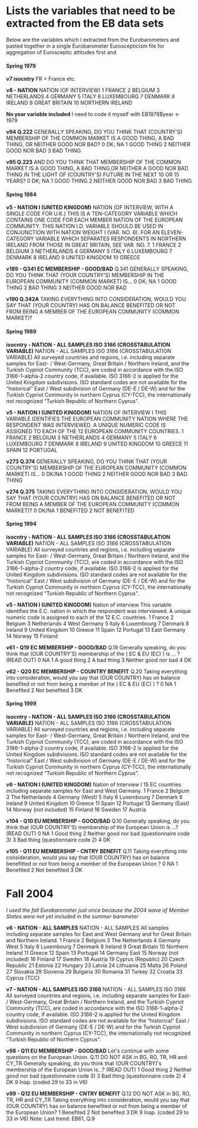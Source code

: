 # Lists the variables that need to be extracted from the EB data sets

Below are the variables which I extracted from the Eurobarometers and pasted together in a single Eurobarometer Euroscepticism file for aggregation of Eurosceptic attitudes first and

#### Spring 1979
**v7 isocntry**
FR = France
etc.

**v8 - NATION**
NATION (OF INTERVIEW)
1 FRANCE
2 BELGIUM
3 NETHERLANDS
4 GERMANY
5 ITALY
6 LUXEMBOURG
7 DENMARK
8 IRELAND
9 GREAT BRITAIN
10 NORTHERN IRELAND

**No year variable included**
I need to code it myself with EB1979$year <- 1979

**v94 Q.222**
GENERALLY SPEAKING, DO YOU THINK THAT (COUNTRY'S) MEMBERSHIP OF THE COMMON MARKET IS A GOOD THING,
A BAD THING, OR NEITHER GOOD NOR BAD?
0 DK; NA
1 GOOD THING
2 NEITHER GOOD NOR BAD
3 BAD THING

**v95 Q.223**
AND DO YOU THINK THAT MEMBERSHIP OF THE COMMON MARKET IS A GOOD THING, A BAD THING,OR NEITHER A
GOOD NOR BAD THING IN THE LIGHT OF (COUNTRY'S) FUTURE IN THE NEXT 10 OR 15 YEARS?
0 DK; NA
1 GOOD THING
2 NEITHER GOOD NOR BAD
3 BAD THING

#### Spring 1984
**v5 - NATION I (UNITED KINGDOM)**
NATION (OF INTERVIEW, WITH A SINGLE CODE FOR U.K.)
THIS IS A TEN-CATEGORY VARIABLE WHICH CONTAINS ONE CODE FOR EACH MEMBER NATION OF THE EUROPEAN
COMMUNITY. THIS NATION I.D. VARIABLE SHOULD BE USED IN CONJUNCTION WITH NATION WEIGHT I (VAR. NO. 6). FOR
AN ELEVEN-CATEGORY VARIABLE WHICH SEPARATES RESPONDENTS IN NORTHERN IRELAND FROM THOSE IN GREAT
BRITAIN, SEE VAR. NO. 7.
1 FRANCE
2 BELGIUM
3 NETHERLANDS
4 GERMANY
5 ITALY
6 LUXEMBOURG
7 DENMARK
8 IRELAND
9 UNITED KINGDOM
10 GREECE


**v189 - Q341 EC MEMBERSHIP - GOOD/BAD**
Q.341
GENERALLY SPEAKING, DO YOU THINK THAT (YOUR COUNTRY'S) MEMBERSHIP IN THE EUROPEAN COMMUNITY
(COMMON MARKET) IS...
0 DK; NA
1 GOOD THING
2 BAD THING
3 NEITHER GOOD NOR BAD

**v190 Q.342A**
TAKING EVERYTHING INTO CONSIDERATION, WOULD YOU SAY THAT (YOUR COUNTRY) HAS ON BALANCE BENEFITED
OR NOT FROM BEING A MEMBER OF THE EUROPEAN COMMUNITY (COMMON MARKET)?

#### Spring 1989
**isocntry - NATION - ALL SAMPLES ISO 3166 (CROSSTABULATION VARIABLE)**
NATION - ALL SAMPLES ISO 3166 (CROSSTABULATION VARIABLE)
All surveyed countries and regions, i.e. including separate samples for East- / West-Germany, Great Britain / Northern Ireland, and
the Turkish Cypriot Community (TCC), are coded in accordance with the ISO 3166-1-alpha-2 country code, if available. ISO 3166-2 is
applied for the United Kingdom subdivisions. ISO standard codes are not available for the “historical” East / West subdivision of
Germany (DE-E / DE-W) and for the Turkish Cypriot Community in northern Cyprus (CY-TCC), the internationally not recognized
“Turkish Republic of Northern Cyprus”.


**v5 - NATION I (UNITED KINGDOM)**
NATION OF INTERVIEW I
THIS VARIABLE IDENTIFIES THE EUROPEAN COMMUNITY NATION WHERE THE RESPONDENT WAS INTERVIEWED. A
UNIQUE NUMERIC CODE IS ASSIGNED TO EACH OF THE 12 EUROPEAN COMMUNITY COUNTRIES.
1 FRANCE
2 BELGIUM
3 NETHERLANDS
4 GERMANY
5 ITALY
6 LUXEMBOURG
7 DENMARK
8 IRELAND
9 UNITED KINGDOM
10 GREECE
11 SPAIN
12 PORTUGAL


**v273 Q.374**
GENERALLY SPEAKING, DO YOU THINK THAT (YOUR COUNTRY'S) MEMBERSHIP OF THE EUROPEAN COMMUNITY
(COMMON MARKET) IS...
0 DK/NA
1 GOOD THING
2 NEITHER GOOD NOR BAD
3 BAD THING

**v274 Q.375**
TAKING EVERYTHING INTO CONSIDERATION, WOULD YOU SAY THAT (YOUR COUNTRY) HAS ON BALANCE BENEFITED
OR NOT FROM BEING A MEMBER OF THE EUROPEAN COMMUNITY (COMMON MARKET)?
0 DK/NA
1 BENEFITED
2 NOT BENEFITED

#### Spring 1994
**isocntry - NATION - ALL SAMPLES ISO 3166 (CROSSTABULATION VARIABLE)**
NATION - ALL SAMPLES ISO 3166 (CROSSTABULATION VARIABLE)
All surveyed countries and regions, i.e. including separate samples for East- / West-Germany, Great Britain / Northern Ireland, and
the Turkish Cypriot Community (TCC), are coded in accordance with the ISO 3166-1-alpha-2 country code, if available. ISO 3166-2 is
applied for the United Kingdom subdivisions. ISO standard codes are not available for the “historical” East / West subdivision of
Germany (DE-E / DE-W) and for the Turkish Cypriot Community in northern Cyprus (CY-TCC), the internationally not recognized
“Turkish Republic of Northern Cyprus”.

**v5 - NATION I (UNITED KINGDOM)**
Nation of interview
This variable identifies the E.C. nation in which the respondent was interviewed. A unique numeric code is assigned to each of the 12
E.C. countries.
1 France
2 Belgium
3 Netherlands
4 West Germany
5 Italy
6 Luxembourg
7 Denmark
8 Ireland
9 United Kingdom
10 Greece
11 Spain
12 Portugal
13 East Germany
14 Norway
15 Finland

**v61 - Q19 EC MEMBERSHIP - GOOD/BAD**
Q.19
Generally speaking, do you think that (OUR COUNTRY'S) membership of the ( EC & EU (EC) ) is ... ?
(READ OUT)
0 NA
1 A good thing
2 A bad thing
3 Neither good nor bad
4 DK

**v62 - Q20 EC MEMBERSHIP - COUNTRY BENEFIT**
Q.20
Taking everything into consideration, would you say that (OUR COUNTRY) has on balance benefited or not from being a member of
the ( EC & EU (EC) ) ?
0 NA
1 Benefited
2 Not benefited
3 DK


#### Spring 1999
**isocntry - NATION - ALL SAMPLES ISO 3166 (CROSSTABULATION VARIABLE)**
NATION - ALL SAMPLES ISO 3166 (CROSSTABULATION VARIABLE)
All surveyed countries and regions, i.e. including separate samples for East- / West-Germany, Great Britain / Northern Ireland, and
the Turkish Cypriot Community (TCC), are coded in accordance with the ISO 3166-1-alpha-2 country code, if available. ISO 3166-2 is
applied for the United Kingdom subdivisions. ISO standard codes are not available for the “historical” East / West subdivision of
Germany (DE-E / DE-W) and for the Turkish Cypriot Community in northern Cyprus (CY-TCC), the internationally not recognized
“Turkish Republic of Northern Cyprus”.

**v6 - NATION I (UNITED KINGDOM)**
Nation of Interview I
15 EC countries including separate samples for East and West Germany.
1 France
2 Belgium
3 The Netherlands
4 Germany (West)
5 Italy
6 Luxembourg
7 Denmark
8 Ireland
9 United Kingdom
10 Greece
11 Spain
12 Portugal
13 Germany (East)
14 Norway (not included)
15 Finland
16 Sweden
17 Austria

**v104 - Q10 EU MEMBERSHIP - GOOD/BAD**
Q.10
Generally speaking, do you think that (OUR COUNTRY'S) membership of the European Union is ...?
(READ OUT)
0 NA
1 Good thing
2 Neither good nor bad (questionnaire code 3)
3 Bad thing (questionnaire code 2)
4 DK

**v105 - Q11 EU MEMBERSHIP - CNTRY BENEFIT**
Q.11
Taking everything into consideration, would you say that (OUR COUNTRY) has on balance benefitted or not from being a member of
the European Union ?
0 NA
1 Benefited
2 Not benefited
3 DK



# Fall 2004
_I used the fall Eurobarometer just once because the 2004 wave of Member States were not yet included in the summer barometer_

**v6 - NATION - ALL SAMPLES**
NATION - ALL SAMPLES
All samples including separate samples for East and West Germany and for Great Britain and Northern Ireland.
1 France
2 Belgium
3 The Netherlands
4 Germany West
5 Italy
6 Luxembourg
7 Denmark
8 Ireland
9 Great Britain
10 Northern Ireland
11 Greece
12 Spain
13 Portugal
14 Germany East
15 Norway (not included)
16 Finland
17 Sweden
18 Austria
19 Cyprus (Republic)
20 Czech Republic
21 Estonia
22 Hungary
23 Latvia
24 Lithuania
25 Malta
26 Poland
27 Slovakia
28 Slovenia
29 Bulgaria
30 Romania
31 Turkey
32 Croatia
33 Cyprus (TCC)

**v7 - NATION - ALL SAMPLES ISO 3166**
NATION - ALL SAMPLES ISO 3166
All surveyed countries and regions, i.e. including separate samples for East- / West-Germany, Great Britain / Northern Ireland, and
the Turkish Cypriot Community (TCC), are coded in accordance with the ISO 3166-1-alpha-2 country code, if available. ISO 3166-2 is
applied for the United Kingdom subdivisions. ISO standard codes are not available for the “historical” East / West subdivision of
Germany (DE-E / DE-W) and for the Turkish Cypriot Community in northern Cyprus (CY-TCC), the internationally not recognized
“Turkish Republic of Northern Cyprus”.

**v98 - Q11 EU MEMBERSHIP - GOOD/BAD**
Let's continue with some questions on the European Union.
Q.11
DO NOT ASK in BG, RO, TR, HR and CY_TR
Generally speaking, do you think that (OUR COUNTRY)'s membership of the European Union is...?
(READ OUT)
1 Good thing
2 Neither good nor bad (questionnaire code 3)
3 Bad thing (questionnaire code 2)
4 DK
9 Inap. (coded 29 to 33 in V6)

**v99 - Q12 EU MEMBERSHIP - CNTRY BENEFIT**
Q.12
DO NOT ASK in BG, RO, TR, HR and CY_TR
Taking everything into consideration, would you say that (OUR COUNTRY) has on balance benefited or not from being a member of
the European Union?
1 Benefited
2 Not benefited
3 DK
9 Inap. (coded 29 to 33 in V6)
Note:
Last trend: EB61, Q.9
